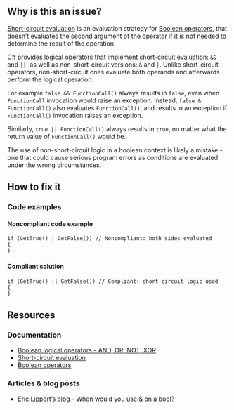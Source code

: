 ## Why is this an issue?

[Short-circuit evaluation](https://en.wikipedia.org/wiki/Short-circuit_evaluation) is an evaluation strategy for [Boolean operators](https://en.wikipedia.org/wiki/Logical_connective), that doesn’t evaluates the second argument of the operator if it is not
needed to determine the result of the operation.

C# provides logical operators that implement short-circuit evaluation: `&&` and `||`, as well as non-short-circuit
versions: `&` and `|`. Unlike short-circuit operators, non-short-circuit ones evaluate both operands and afterwards perform
the logical operation.

For example `false && FunctionCall()` always results in `false`, even when `FunctionCall` invocation would
raise an exception. Instead, `false & FunctionCall()` also evaluates `FunctionCall()`, and results in an exception if
`FunctionCall()` invocation raises an exception.

Similarly, `true || FunctionCall()` always results in `true`, no matter what the return value of `FunctionCall()`
would be.

The use of non-short-circuit logic in a boolean context is likely a mistake - one that could cause serious program errors as conditions are
evaluated under the wrong circumstances.

## How to fix it

### Code examples

#### Noncompliant code example

    if (GetTrue() | GetFalse()) // Noncompliant: both sides evaluated
    {
    }

#### Compliant solution

    if (GetTrue() || GetFalse()) // Compliant: short-circuit logic used
    {
    }

## Resources

### Documentation

-   [Boolean logical operators -
  AND, OR, NOT, XOR](https://learn.microsoft.com/en-us/dotnet/csharp/language-reference/operators/boolean-logical-operators)
-   [Short-circuit evaluation](https://en.wikipedia.org/wiki/Short-circuit_evaluation)
-   [Boolean operators](https://en.wikipedia.org/wiki/Logical_connective)

### Articles & blog posts

-   [Eric Lippert’s blog - When would you use & on a bool?](https://ericlippert.com/2015/11/02/when-would-you-use-on-a-bool/)